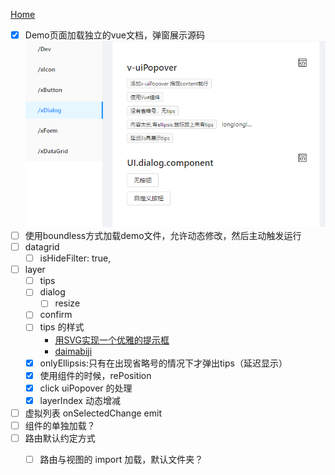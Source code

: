 [Home](./README.md)

- [x] Demo页面加载独立的vue文档，弹窗展示源码
  ![](README.md_assets/2022-12-02-16-25-39.png)
- [ ] 使用boundless方式加载demo文件，允许动态修改，然后主动触发运行
- [ ] datagrid
  - [ ] isHideFilter: true,
- [ ] layer
    - [ ] tips
    - [ ] dialog
      - [ ] resize
    - [ ] confirm
    - [ ] tips 的样式
      - [用SVG实现一个优雅的提示框](https://zhuanlan.zhihu.com/p/143876210)
      - [daimabiji](http://demo.daimabiji.com/1553/)
    - [x] onlyEllipsis:只有在出现省略号的情况下才弹出tips（延迟显示）
    - [x] 使用组件的时候，rePosition
    - [x] click uiPopover 的处理
    - [x] layerIndex 动态增减
- [ ] 虚拟列表 onSelectedChange emit
- [ ] 组件的单独加载？
- [ ] 路由默认约定方式
    - [ ] 路由与视图的 import 加载，默认文件夹？


